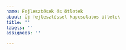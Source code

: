 ```yaml
---
name: Fejlesztések és ötletek
about: Új fejlesztéssel kapcsolatos ötletek
title: ''
labels: ''
assignees: ''

---
```


<!--- Kérjük írd le az ötletedet! -->
